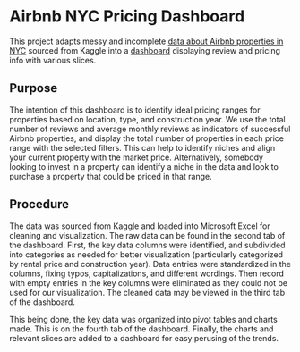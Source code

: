 # Airbnb NYC Pricing Dashboard
This project adapts messy and incomplete [data about Airbnb properties in NYC](Airbnb_Open_Data.csv) sourced from Kaggle into a [dashboard](AirbnbProject.xlsx) displaying review and pricing info with various slices. 

## Purpose
The intention of this dashboard is to identify ideal pricing ranges for properties based on location, type, and construction year. We use the total number of reviews and average monthly reviews as indicators of successful Airbnb properties, and display the total number of properties in each price range with the selected filters. This can help to identify niches and align your current property with the market price. Alternatively, somebody looking to invest in a property can identify a niche in the data and look to purchase a property that could be priced in that range.

## Procedure
The data was sourced from Kaggle and loaded into Microsoft Excel for cleaning and visualization. The raw data can be found in the second tab of the dashboard. First, the key data columns were identified, and subdivided into categories as needed for better visualization (particularly categorized by rental price and construction year). Data entries were standardized in the columns, fixing typos, capitalizations, and different wordings. Then record with empty entries in the key columns were eliminated as they could not be used for our visualization. The cleaned data may be viewed in the third tab of the dashboard. 

This being done, the key data was organized into pivot tables and charts made. This is on the fourth tab of the dashboard. Finally, the charts and relevant slices are added to a dashboard for easy perusing of the trends. 
